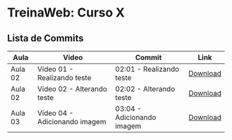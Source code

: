 # TreinaWeb: Curso X
## Lista de Commits

Aula | Video | Commit | Link
------ | ------ | ------ | ------
Aula 02 | Vídeo 01 - Realizando teste | 02:01 - Realizando teste | [Download](https://github.com/rcbmdev/Exemplo/archive/78281820bf33467d0fb54b305b6edb38e11f36ce.zip)
Aula 02 | Vídeo 02 - Alterando teste | 02:02 - Alterando teste | [Download](https://github.com/rcbmdev/Exemplo/archive/9da6af85d49d85b6bef70964fc56f005b4217836.zip)
Aula 03 | Vídeo 04 - Adicionando imagem | 03:04 - Adicionando imagem | [Download](https://github.com/rcbmdev/Exemplo/archive/b53cfd9fc94528c64549109b98db26daaac10394.zip)
